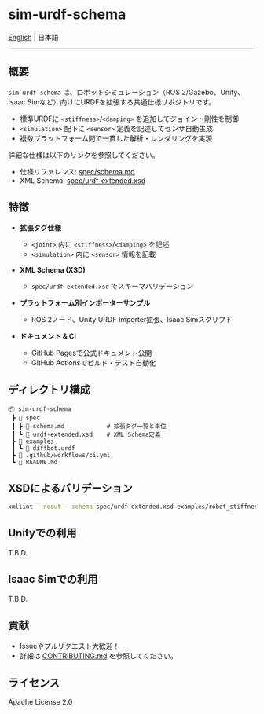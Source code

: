 # sim-urdf-schema
[English](README.md) | 日本語

---

## 概要

`sim-urdf-schema` は、ロボットシミュレーション（ROS 2/Gazebo、Unity、Isaac Simなど）向けにURDFを拡張する共通仕様リポジトリです。

* 標準URDFに `<stiffness>`/`<damping>` を追加してジョイント剛性を制御
* `<simulation>` 配下に `<sensor>` 定義を記述してセンサ自動生成
* 複数プラットフォーム間で一貫した解析・レンダリングを実現

詳細な仕様は以下のリンクを参照してください。

* 仕様リファレンス: [spec/schema.md](spec/schema-ja.md)
* XML Schema: [spec/urdf-extended.xsd](spec/urdf-extended.xsd)

## 特徴

* **拡張タグ仕様**

  * `<joint>` 内に `<stiffness>`/`<damping>` を記述
  * `<simulation>` 内に `<sensor>` 情報を記載

* **XML Schema (XSD)**

  * `spec/urdf-extended.xsd` でスキーマバリデーション

* **プラットフォーム別インポーターサンプル**

  * ROS 2ノード、Unity URDF Importer拡張、Isaac Simスクリプト

* **ドキュメント & CI**

  * GitHub Pagesで公式ドキュメント公開
  * GitHub Actionsでビルド・テスト自動化

## ディレクトリ構成

```
📦 sim-urdf-schema
 ┣ 📂 spec
 ┃ ┣ 📄 schema.md            # 拡張タグ一覧と単位
 ┃ ┗ 📄 urdf-extended.xsd    # XML Schema定義
 ┣ 📂 examples
 ┃ ┗ 📄 diffbot.urdf
 ┣ 📄 .github/workflows/ci.yml
 ┗ 📄 README.md
```

## XSDによるバリデーション

```bash
xmllint --noout --schema spec/urdf-extended.xsd examples/robot_stiffness.urdf
```

## Unityでの利用

T.B.D.

## Isaac Simでの利用

T.B.D.

## 貢献

* Issueやプルリクエスト大歓迎！
* 詳細は [CONTRIBUTING.md](CONTRIBUTING.md) を参照してください。

## ライセンス

Apache License 2.0
